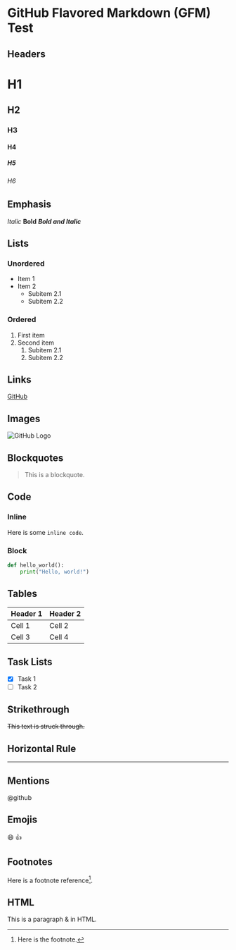 # GitHub Flavored Markdown (GFM) Test

## Headers

# H1

## H2

### H3

#### H4

##### H5

###### H6

## Emphasis

_Italic_ **Bold** **_Bold and Italic_**

## Lists

### Unordered

- Item 1
- Item 2
  - Subitem 2.1
  - Subitem 2.2

### Ordered

1. First item
2. Second item
   1. Subitem 2.1
   2. Subitem 2.2

## Links

[GitHub](https://github.com)

## Images

![GitHub Logo](https://github.githubassets.com/images/modules/logos_page/GitHub-Mark.png)

## Blockquotes

> This is a blockquote.

## Code

### Inline

Here is some `inline code`.

### Block

```python
def hello_world():
    print("Hello, world!")
```

## Tables

| Header 1 | Header 2 |
| -------- | -------- |
| Cell 1   | Cell 2   |
| Cell 3   | Cell 4   |

## Task Lists

- [x] Task 1
- [ ] Task 2

## Strikethrough

~~This text is struck through.~~

## Horizontal Rule

---

## Mentions

@github

## Emojis

:smile: :+1:

## Footnotes

Here is a footnote reference[^1].

[^1]: Here is the footnote.

## HTML

<p>This is a paragraph & in HTML.</p>
